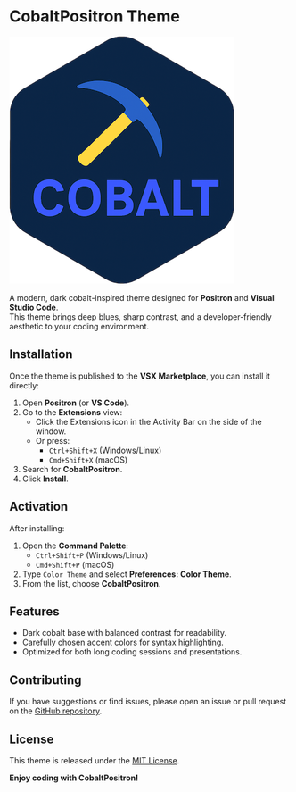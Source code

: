 # CobaltPositron Theme

![Cobalt Theme Logo](icon.png)

A modern, dark cobalt-inspired theme designed for **Positron** and **Visual Studio Code**.  
This theme brings deep blues, sharp contrast, and a developer-friendly aesthetic to your coding environment.

## Installation

Once the theme is published to the **VSX Marketplace**, you can install it directly:

1. Open **Positron** (or **VS Code**).
2. Go to the **Extensions** view:
   - Click the Extensions icon in the Activity Bar on the side of the window.
   - Or press:
     - `Ctrl+Shift+X` (Windows/Linux)  
     - `Cmd+Shift+X` (macOS)
3. Search for **CobaltPositron**.
4. Click **Install**.

## Activation

After installing:

1. Open the **Command Palette**:
   - `Ctrl+Shift+P` (Windows/Linux)  
   - `Cmd+Shift+P` (macOS)
2. Type `Color Theme` and select **Preferences: Color Theme**.
3. From the list, choose **CobaltPositron**.


## Features

- Dark cobalt base with balanced contrast for readability.  
- Carefully chosen accent colors for syntax highlighting.  
- Optimized for both long coding sessions and presentations.  


## Contributing

If you have suggestions or find issues, please open an issue or pull request on the [GitHub repository](https://github.com/carsonslater/cobaltpositron).



## License

This theme is released under the [MIT License](LICENSE).  


**Enjoy coding with CobaltPositron!**

